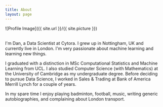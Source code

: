 ```yaml
---
title: About
layout: page
---
```

![Profile Image]({{ site.url }}/{{ site.picture }})
<br>
<br>
<p>
I'm Dan, a Data Scientist at Cytora. I grew up in Nottingham, UK and currently live in London. I'm very passionate about machine learning and learning new things.
</p> 

<p>
I graduated with a distinction in MSc Computational Statistics and Machine Learning from UCL. I also studied Computer Science (with Mathematics) at the University of Cambridge as my undergraduate degree. Before deciding to pursue Data Science, I worked in Sales &amp; Trading at Bank of America Merrill Lynch for a couple of years.
</p> 

<p>
In my spare time I enjoy playing badminton, football, music, writing generic autobiographies, and complaining about London transport.
</p>
